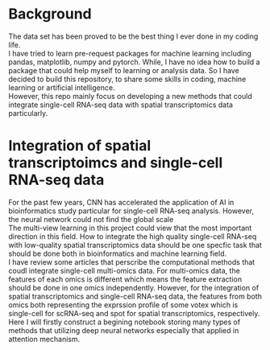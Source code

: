 # Background
The data set has been proved to be the best thing I ever done in my coding life.  
I have tried to learn pre-request packages for machine learning including pandas, matplotlib, numpy and pytorch. While, I have no idea how to build a package that could help myself to learning or analysis data. So I have decided to build this repository, to share some skills in coding, machine learning or artificial intelligence.  
However, this repo mainly focus on developing a new methods that could integrate single-cell RNA-seq data with spatial transcriptomics data particularly.  
# Integration of spatial transcriptoimcs and single-cell RNA-seq data
For the past few years, CNN has accelerated the application of AI in bioinformatics study particular for single-cell RNA-seq analysis. However, the neural network could not find the global scale   
The multi-view learning in this project could view that the most important direction in this field. How to integrate the high quality single-cell RNA-seq with low-quality spatial transcriptomics data should be one specfic task that should be done both in bioinformatics and machine learning field.  
I have review some articles that perscribe the computational methods that coudl integrate single-cell multi-omics data. For multi-omics data, the features of each omics is different which means the feature extraction should be done in one omics independently. However, for the integration of spatial transcriptomics and single-cell RNA-seq data, the features from both omics both representing the exprssion profile of some votex which is single-cell for scRNA-seq and spot for spatial transcriptomics, respectively. 
Here I will firstly construct a begining notebook storing many types of methods that utilizing deep neural networks especially that applied in attention mechanism. 